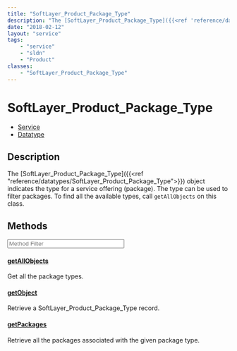 ```yaml
---
title: "SoftLayer_Product_Package_Type"
description: "The [SoftLayer_Product_Package_Type]({{<ref 'reference/datatypes/SoftLayer_Product_Package_Type'>}}) object indicates th... "
date: "2018-02-12"
layout: "service"
tags:
    - "service"
    - "sldn"
    - "Product"
classes:
    - "SoftLayer_Product_Package_Type"
---
```

# SoftLayer_Product_Package_Type
<div id='service-datatype'>
    <ul id='sldn-reference-tabs'>
    <li id='service'> <a href='/reference/services/SoftLayer_Product_Package_Type' >Service</a></li>    <li id='datatype'> <a href='/reference/datatypes/SoftLayer_Product_Package_Type' >Datatype</a></li>
    </ul>
</div>

## Description
The [SoftLayer_Product_Package_Type]({{<ref "reference/datatypes/SoftLayer_Product_Package_Type">}}) object indicates the type for a service offering (package). The type can be used to filter packages. To find all the available types, call `getAllObjects` on this class. 



        
<div id="properties" class="content service-content">

## Methods

<div class="view-filters">
    <div class="clearfix">
        <div class="search-input-box">
            <input placeholder="Method Filter" onkeyup="titleSearch(inputId='edit-combine', divId='method-div', elementClass='method-row')" 
                type="text" id="edit-combine" value="" size="30" maxlength="128" class="form-text">
        </div>
    </div>
</div>

<div id="method-div">

<div class="method-row">

#### [getAllObjects](/reference/services/SoftLayer_Product_Package_Type/getAllObjects)
Get all the package types.
</div>

<div class="method-row">

#### [getObject](/reference/services/SoftLayer_Product_Package_Type/getObject)
Retrieve a SoftLayer_Product_Package_Type record.
</div>

<div class="method-row">

#### [getPackages](/reference/services/SoftLayer_Product_Package_Type/getPackages)
Retrieve all the packages associated with the given package type.
</div>
</div>

</div>

